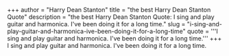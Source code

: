 +++
author = "Harry Dean Stanton"
title = "the best Harry Dean Stanton Quote"
description = "the best Harry Dean Stanton Quote: I sing and play guitar and harmonica. I've been doing it for a long time."
slug = "i-sing-and-play-guitar-and-harmonica-ive-been-doing-it-for-a-long-time"
quote = '''I sing and play guitar and harmonica. I've been doing it for a long time.'''
+++
I sing and play guitar and harmonica. I've been doing it for a long time.
